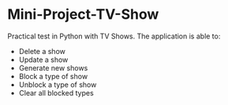 # Mini-Project-TV-Show
Practical test in Python with TV Shows. The application is able to:
- Delete a show
- Update a show
- Generate new shows
- Block a type of show
- Unblock a type of show
- Clear all blocked types
